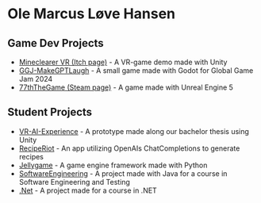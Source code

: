 # Ole Marcus Løve Hansen

## Game Dev Projects
- [Mineclearer VR (Itch page)](https://lavatsj-games.itch.io/mineclearer-vr-demo) - A VR-game demo made with Unity
- [GGJ-MakeGPTLaugh](https://github.com/Ole-Marcus-Hansen/GGJ-MakeGPTLaugh) - A small game made with Godot for Global Game Jam 2024
- [77thTheGame (Steam page)](https://store.steampowered.com/app/2619110/77th_The_Game/) - A game made with Unreal Engine 5

## Student Projects
- [VR-AI-Experience](https://github.com/Ole-Marcus-Hansen/GGJ-MakeGPTLaugh) - A prototype made along our bachelor thesis using Unity
- [RecipeRiot](https://github.com/Ole-Marcus-Hansen/GGJ-MakeGPTLaugh) - An app utilizing OpenAIs ChatCompletions to generate recipes
- [Jellygame](https://github.com/Ole-Marcus-Hansen/jellygame) - A game engine framework made with Python
- [SoftwareEngineering](https://github.com/Ole-Marcus-Hansen/SoftwareEngineeringAndTesting) - A project made with Java for a course in Software Engineering and Testing
- [.Net](https://github.com/Ole-Marcus-Hansen/GGJ-MakeGPTLaugh) - A project made for a course in .NET
